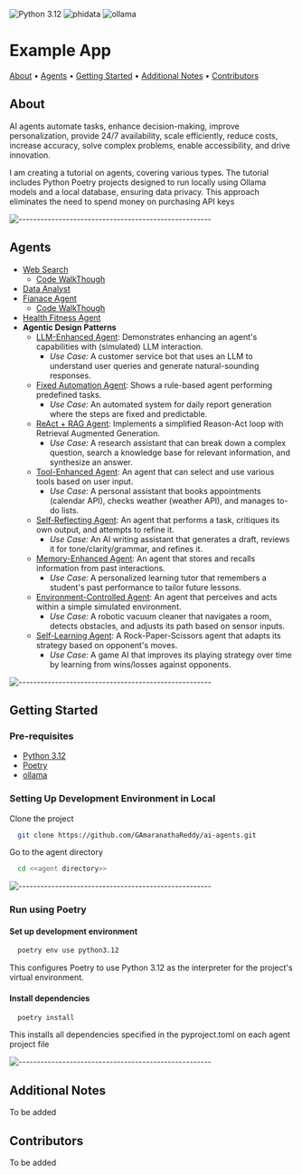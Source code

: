 ![Python 3.12](https://img.shields.io/badge/python-3.12-blue)  ![phidata](https://img.shields.io/badge/phidata-orange) ![ollama](https://img.shields.io/badge/ollama-white) 

# Example App

[About](#about) • [Agents](#agents) • [Getting Started](#getting-started) • [Additional Notes](#additional-notes) • [Contributors](#contributors)

## About

AI agents automate tasks, enhance decision-making, improve personalization, provide 24/7 availability, scale efficiently, reduce costs, increase accuracy, solve complex problems, enable accessibility, and drive innovation.

I am creating a tutorial on agents, covering various types. The tutorial includes Python Poetry projects designed to run locally using Ollama models and a local database, ensuring data privacy. This approach eliminates the need to spend money on purchasing API keys 


![-----------------------------------------------------](https://raw.githubusercontent.com/andreasbm/readme/master/assets/lines/colored.png)

## Agents

  - [Web Search](https://github.com/GAmaranathaReddy/ai-agents/tree/main/web-rearch-agent)
    - [Code WalkThough](https://youtu.be/j6x0PKXi1RA)
  - [Data Analyst](https://github.com/GAmaranathaReddy/ai-agents/tree/main/data_analyst)
  - [Fianace Agent](https://github.com/GAmaranathaReddy/ai-agents/tree/main/finance_agent)
    - [Code WalkThough](https://youtu.be/XPWWGjytBKU)
  - [Health Fitness Agent](https://github.com/GAmaranathaReddy/ai-agents/tree/main/ai_health_fitness_agent)
  - **Agentic Design Patterns**
    - [LLM-Enhanced Agent](./llm_enhanced_agent/): Demonstrates enhancing an agent's capabilities with (simulated) LLM interaction.
      - *Use Case:* A customer service bot that uses an LLM to understand user queries and generate natural-sounding responses.
    - [Fixed Automation Agent](./fixed_automation_agent/): Shows a rule-based agent performing predefined tasks.
      - *Use Case:* An automated system for daily report generation where the steps are fixed and predictable.
    - [ReAct + RAG Agent](./react_rag_agent/): Implements a simplified Reason-Act loop with Retrieval Augmented Generation.
      - *Use Case:* A research assistant that can break down a complex question, search a knowledge base for relevant information, and synthesize an answer.
    - [Tool-Enhanced Agent](./tool_enhanced_agent/): An agent that can select and use various tools based on user input.
      - *Use Case:* A personal assistant that books appointments (calendar API), checks weather (weather API), and manages to-do lists.
    - [Self-Reflecting Agent](./self_reflecting_agent/): An agent that performs a task, critiques its own output, and attempts to refine it.
      - *Use Case:* An AI writing assistant that generates a draft, reviews it for tone/clarity/grammar, and refines it.
    - [Memory-Enhanced Agent](./memory_enhanced_agent/): An agent that stores and recalls information from past interactions.
      - *Use Case:* A personalized learning tutor that remembers a student's past performance to tailor future lessons.
    - [Environment-Controlled Agent](./environment_controlled_agent/): An agent that perceives and acts within a simple simulated environment.
      - *Use Case:* A robotic vacuum cleaner that navigates a room, detects obstacles, and adjusts its path based on sensor inputs.
    - [Self-Learning Agent](./self_learning_agent/): A Rock-Paper-Scissors agent that adapts its strategy based on opponent's moves.
      - *Use Case:* A game AI that improves its playing strategy over time by learning from wins/losses against opponents.

![-----------------------------------------------------](https://raw.githubusercontent.com/andreasbm/readme/master/assets/lines/colored.png)

## Getting Started

### Pre-requisites

- [Python 3.12](https://www.python.org/downloads)
- [Poetry](https://python-poetry.org/docs/#installation)
- [ollama](https://ollama.com/download)

### Setting Up Development Environment in Local


Clone the project

```bash
  git clone https://github.com/GAmaranathaReddy/ai-agents.git
```

Go to the agent directory

```bash
  cd <<agent directory>>
```

![-----------------------------------------------------](https://raw.githubusercontent.com/andreasbm/readme/master/assets/lines/colored.png)

### Run using Poetry

#### Set up development environment

```bash
  poetry env use python3.12
```

This configures Poetry to use Python 3.12 as the interpreter for the project's virtual environment.

#### Install dependencies

```bash
  poetry install
```

This installs all dependencies specified in the pyproject.toml on each agent project file



![-----------------------------------------------------](https://raw.githubusercontent.com/andreasbm/readme/master/assets/lines/colored.png)


## Additional Notes

To be added

## Contributors

To be added
